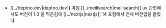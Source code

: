 - [[../deptno.dev|deptno.dev]] 마침 [[../meilisearch|meilisearch]] ux 관련해서도 버전이 1.0 을 찍은김에 [[../nextjs|nextjs]] 14  포함해서 전체 버전업을 올렸다
